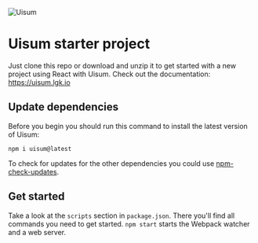 ![Uisum](https://lgk.io/uisum%20logo.png)

# Uisum starter project

Just clone this repo or download and unzip it to get started with a new project using React with Uisum.
Check out the documentation: https://uisum.lgk.io

## Update dependencies

Before you begin you should run this command to install the latest version of Uisum:
```
npm i uisum@latest
```

To check for updates for the other dependencies you could use [npm-check-updates](https://www.npmjs.com/package/npm-check-updates).

## Get started

Take a look at the `scripts` section in `package.json`. There you'll find all commands you need to get started.
`npm start` starts the Webpack watcher and a web server.